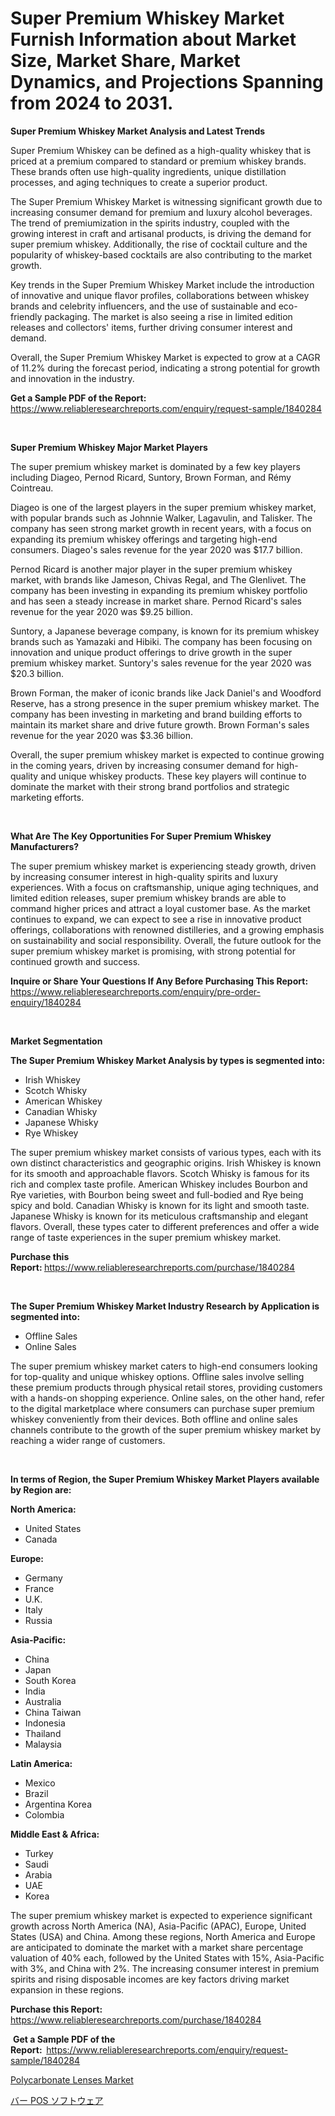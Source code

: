 <p><h1>Super Premium Whiskey Market Furnish Information about Market Size, Market Share, Market Dynamics, and Projections Spanning from 2024 to 2031.</h1></p><p><strong>Super Premium Whiskey Market Analysis and Latest Trends</strong></p>
<p><p>Super Premium Whiskey can be defined as a high-quality whiskey that is priced at a premium compared to standard or premium whiskey brands. These brands often use high-quality ingredients, unique distillation processes, and aging techniques to create a superior product.</p><p>The Super Premium Whiskey Market is witnessing significant growth due to increasing consumer demand for premium and luxury alcohol beverages. The trend of premiumization in the spirits industry, coupled with the growing interest in craft and artisanal products, is driving the demand for super premium whiskey. Additionally, the rise of cocktail culture and the popularity of whiskey-based cocktails are also contributing to the market growth.</p><p>Key trends in the Super Premium Whiskey Market include the introduction of innovative and unique flavor profiles, collaborations between whiskey brands and celebrity influencers, and the use of sustainable and eco-friendly packaging. The market is also seeing a rise in limited edition releases and collectors' items, further driving consumer interest and demand.</p><p>Overall, the Super Premium Whiskey Market is expected to grow at a CAGR of 11.2% during the forecast period, indicating a strong potential for growth and innovation in the industry.</p></p>
<p><strong>Get a Sample PDF of the Report:&nbsp;</strong> <a href="https://www.reliableresearchreports.com/enquiry/request-sample/1840284">https://www.reliableresearchreports.com/enquiry/request-sample/1840284</a></p>
<p>&nbsp;</p>
<p><strong>Super Premium Whiskey Major Market Players</strong></p>
<p><p>The super premium whiskey market is dominated by a few key players including Diageo, Pernod Ricard, Suntory, Brown Forman, and Rémy Cointreau. </p><p>Diageo is one of the largest players in the super premium whiskey market, with popular brands such as Johnnie Walker, Lagavulin, and Talisker. The company has seen strong market growth in recent years, with a focus on expanding its premium whiskey offerings and targeting high-end consumers. Diageo's sales revenue for the year 2020 was $17.7 billion.</p><p>Pernod Ricard is another major player in the super premium whiskey market, with brands like Jameson, Chivas Regal, and The Glenlivet. The company has been investing in expanding its premium whiskey portfolio and has seen a steady increase in market share. Pernod Ricard's sales revenue for the year 2020 was $9.25 billion.</p><p>Suntory, a Japanese beverage company, is known for its premium whiskey brands such as Yamazaki and Hibiki. The company has been focusing on innovation and unique product offerings to drive growth in the super premium whiskey market. Suntory's sales revenue for the year 2020 was $20.3 billion.</p><p>Brown Forman, the maker of iconic brands like Jack Daniel's and Woodford Reserve, has a strong presence in the super premium whiskey market. The company has been investing in marketing and brand building efforts to maintain its market share and drive future growth. Brown Forman's sales revenue for the year 2020 was $3.36 billion.</p><p>Overall, the super premium whiskey market is expected to continue growing in the coming years, driven by increasing consumer demand for high-quality and unique whiskey products. These key players will continue to dominate the market with their strong brand portfolios and strategic marketing efforts.</p></p>
<p>&nbsp;</p>
<p><strong>What Are The Key Opportunities For Super Premium Whiskey Manufacturers?</strong></p>
<p><p>The super premium whiskey market is experiencing steady growth, driven by increasing consumer interest in high-quality spirits and luxury experiences. With a focus on craftsmanship, unique aging techniques, and limited edition releases, super premium whiskey brands are able to command higher prices and attract a loyal customer base. As the market continues to expand, we can expect to see a rise in innovative product offerings, collaborations with renowned distilleries, and a growing emphasis on sustainability and social responsibility. Overall, the future outlook for the super premium whiskey market is promising, with strong potential for continued growth and success.</p></p>
<p><strong>Inquire or Share Your Questions If Any Before Purchasing This Report:</strong> <a href="https://www.reliableresearchreports.com/enquiry/pre-order-enquiry/1840284">https://www.reliableresearchreports.com/enquiry/pre-order-enquiry/1840284</a></p>
<p>&nbsp;</p>
<p><strong>Market Segmentation</strong></p>
<p><strong>The Super Premium Whiskey Market Analysis by types is segmented into:</strong></p>
<p><ul><li>Irish Whiskey</li><li>Scotch Whisky</li><li>American Whiskey</li><li>Canadian Whisky</li><li>Japanese Whisky</li><li>Rye Whiskey</li></ul></p>
<p><p>The super premium whiskey market consists of various types, each with its own distinct characteristics and geographic origins. Irish Whiskey is known for its smooth and approachable flavors. Scotch Whisky is famous for its rich and complex taste profile. American Whiskey includes Bourbon and Rye varieties, with Bourbon being sweet and full-bodied and Rye being spicy and bold. Canadian Whisky is known for its light and smooth taste. Japanese Whisky is known for its meticulous craftsmanship and elegant flavors. Overall, these types cater to different preferences and offer a wide range of taste experiences in the super premium whiskey market.</p></p>
<p><strong>Purchase this Report:&nbsp;</strong><a href="https://www.reliableresearchreports.com/purchase/1840284">https://www.reliableresearchreports.com/purchase/1840284</a></p>
<p>&nbsp;</p>
<p><strong>The Super Premium Whiskey Market Industry Research by Application is segmented into:</strong></p>
<p><ul><li>Offline Sales</li><li>Online Sales</li></ul></p>
<p><p>The super premium whiskey market caters to high-end consumers looking for top-quality and unique whiskey options. Offline sales involve selling these premium products through physical retail stores, providing customers with a hands-on shopping experience. Online sales, on the other hand, refer to the digital marketplace where consumers can purchase super premium whiskey conveniently from their devices. Both offline and online sales channels contribute to the growth of the super premium whiskey market by reaching a wider range of customers.</p></p>
<p>&nbsp;</p>
<p><strong>In terms of Region, the Super Premium Whiskey Market Players available by Region are:</strong></p>
<p>
    <p> <strong> North America: </strong>
        <ul>
            <li>United States</li>
            <li>Canada</li>
        </ul>
        </p> 
    <p> <strong> Europe: </strong>
        <ul>
            <li>Germany</li>
            <li>France</li>
            <li>U.K.</li>
            <li>Italy</li>
            <li>Russia</li>
        </ul>
        </p> 
    <p> <strong> Asia-Pacific: </strong>
        <ul>
            <li>China</li>
            <li>Japan</li>
            <li>South Korea</li>
            <li>India</li>
            <li>Australia</li>
            <li>China Taiwan</li>
            <li>Indonesia</li>
            <li>Thailand</li>
            <li>Malaysia</li>
        </ul>
        </p> 
    <p> <strong> Latin America: </strong>
        <ul>
            <li>Mexico</li>
            <li>Brazil</li>
            <li>Argentina Korea</li>
            <li>Colombia</li>
        </ul>
        </p> 
    <p> <strong> Middle East & Africa: </strong>
        <ul>
            <li>Turkey</li>
            <li>Saudi</li>
            <li>Arabia</li>
            <li>UAE</li>
            <li>Korea</li>
        </ul>
    </p>
    </p>
<p><p>The super premium whiskey market is expected to experience significant growth across North America (NA), Asia-Pacific (APAC), Europe, United States (USA) and China. Among these regions, North America and Europe are anticipated to dominate the market with a market share percentage valuation of 40% each, followed by the United States with 15%, Asia-Pacific with 3%, and China with 2%. The increasing consumer interest in premium spirits and rising disposable incomes are key factors driving market expansion in these regions.</p></p>
<p><strong>Purchase this Report: </strong><a href="https://www.reliableresearchreports.com/purchase/1840284">https://www.reliableresearchreports.com/purchase/1840284</a></p>
<p>&nbsp;<strong>Get a Sample PDF of the Report:&nbsp;&nbsp;</strong><a href="https://www.reliableresearchreports.com/enquiry/request-sample/1840284">https://www.reliableresearchreports.com/enquiry/request-sample/1840284</a></p>
<p><strong></strong></p>
<p><p><a href="https://github.com/FassouRP/Market-Research-Report-List-3/blob/main/polycarbonate-lenses-market.md">Polycarbonate Lenses Market</a></p><p><a href="https://github.com/nxboeu02965442/Market-Research-Report-List-1/blob/main/12918506119.md">バー POS ソフトウェア</a></p></p>